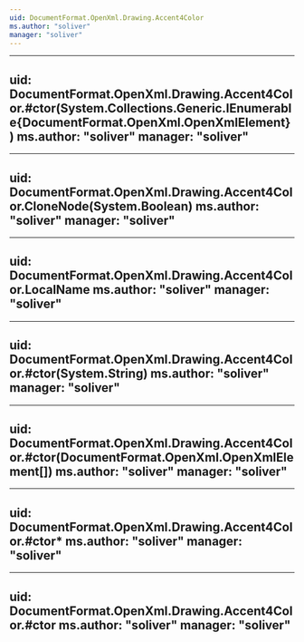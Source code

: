 ```yaml
---
uid: DocumentFormat.OpenXml.Drawing.Accent4Color
ms.author: "soliver"
manager: "soliver"
---
```


---
uid: DocumentFormat.OpenXml.Drawing.Accent4Color.#ctor(System.Collections.Generic.IEnumerable{DocumentFormat.OpenXml.OpenXmlElement})
ms.author: "soliver"
manager: "soliver"
---

---
uid: DocumentFormat.OpenXml.Drawing.Accent4Color.CloneNode(System.Boolean)
ms.author: "soliver"
manager: "soliver"
---

---
uid: DocumentFormat.OpenXml.Drawing.Accent4Color.LocalName
ms.author: "soliver"
manager: "soliver"
---

---
uid: DocumentFormat.OpenXml.Drawing.Accent4Color.#ctor(System.String)
ms.author: "soliver"
manager: "soliver"
---

---
uid: DocumentFormat.OpenXml.Drawing.Accent4Color.#ctor(DocumentFormat.OpenXml.OpenXmlElement[])
ms.author: "soliver"
manager: "soliver"
---

---
uid: DocumentFormat.OpenXml.Drawing.Accent4Color.#ctor*
ms.author: "soliver"
manager: "soliver"
---

---
uid: DocumentFormat.OpenXml.Drawing.Accent4Color.#ctor
ms.author: "soliver"
manager: "soliver"
---
